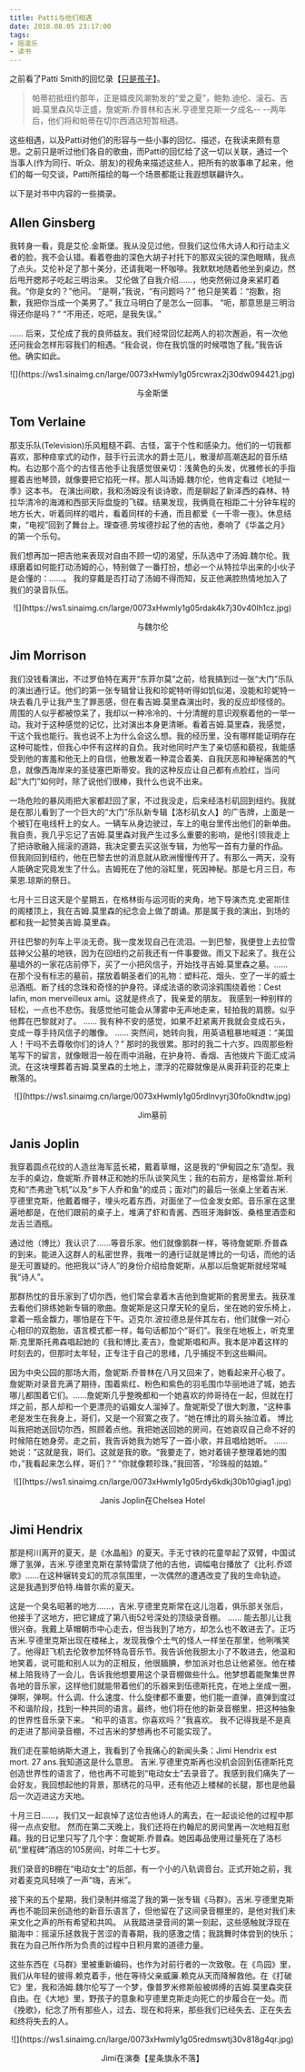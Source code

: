 ```yaml
---
title: Patti与他们相遇
date: 2018.08.05 23:17:00
tags:
- 摇滚乐
- 读书
---
```


之前看了Patti Smith的回忆录【[只是孩子](https://book.douban.com/subject/26939269/)】。

> 帕蒂初抵纽约那年，正是嬉皮风潮勃发的“爱之夏”，鲍勃.迪伦、滚石、吉姆.莫里森风华正盛，詹妮斯.乔普林和吉米.亨德里克斯一夕成名-- --两年后，他们将和帕蒂在切尔西酒店短暂相遇。

这些相遇，以及Patti对他们的形容与一些小事的回忆、描述，在我读来颇有意思。之前只是听过他们各自的歌曲，而Patti的回忆给了这一切以关联，通过一个当事人(作为同行、听众、朋友)的视角来描述这些人，把所有的故事串了起来，他们的每一句交谈，Patti所描绘的每一个场景都能让我遐想联翩许久。

<!--more-->

以下是对书中内容的一些摘录。

## Allen Ginsberg
我转身一看，竟是艾伦.金斯堡。我从没见过他，但我们这位伟大诗人和行动主义者的脸，我不会认错。看着卷曲的深色大胡子衬托下的那双尖锐的深色眼睛，我点了点头。艾伦补足了那十美分，还请我喝一杯咖啡。我默默地随着他坐到桌边，然后甩开腮邦子吃起三明治来。
艾伦做了自我介绍......，他突然俯过身来紧盯着我。“你是女的？”他问。
“是啊，”我说，“有问题吗？”
他只是笑着：“抱歉，抱歉，我把你当成一个美男了。”
我立马明白了是怎么一回事。
“呃，那意思是三明治得还你是吗？”
“不用还，吃吧，是我失误。”

......
后来，艾伦成了我的良师益友。我们经常回忆起两人的初次邂逅，有一次他还问我会怎样形容我们的相遇。“我会说，你在我饥饿的时候喂饱了我。”我告诉他。确实如此。

<div align=center>
![](https://ws1.sinaimg.cn/large/0073xHwmly1g05rcwrax2j30dw094421.jpg)

与金斯堡
</div>

## Tom Verlaine
那支乐队(Television)乐风粗糙不羁、古怪，富于个性和感染力。他们的一切我都喜欢，那种痉挛式的动作，鼓手行云流水的爵士范儿，散漫却高潮迭起的音乐结构。右边那个高个的古怪吉他手让我感觉很亲切：浅黄色的头发，优雅修长的手指握着吉他琴颈，就像要把它掐死一样。那人叫汤姆.魏尔伦，他肯定看过《地狱一季》这本书。
在演出间歇，我和汤姆没有谈诗歌，而是聊起了新泽西的森林、特拉华清冷的海滩和西部天际盘旋的飞碟。结果发现，我俩竟在相距二十分钟车程的地方长大，听着同样的唱片，看着同样的卡通，而且都爱《一千零一夜》。休息结束，“电视”回到了舞台上。理查德.劳埃德抄起了他的吉他，奏响了《华盖之月》的第一个乐句。

我们想再加一把吉他来表现对自由不顾一切的渴望，乐队选中了汤姆.魏尔伦。我琢磨着如何能打动汤姆的心，特别做了一番打扮，想必一个从特拉华出来的小伙子是会懂的：......。
我的穿戴是否打动了汤姆不得而知，反正他满腔热情地加入了我们的录音队伍。
<div align=center>
![](https://ws1.sinaimg.cn/large/0073xHwmly1g05rdak4k7j30v40lh1cz.jpg)

与魏尔伦
</div>


## Jim Morrison
我们没钱看演出，不过罗伯特在离开“东菲尔莫”之前，给我搞到过一张“大门”乐队的演出通行证。他们的第一张专辑曾让我和珍妮特听得如饥似渴，没能和珍妮特一块去看几乎让我产生了罪恶感，但在看吉姆.莫里森演出时，我的反应却怪怪的。周围的人似乎都被惊呆了，我却以一种冷冷的、十分清醒的意识观察着他的一举一动。我对于这种感觉的记忆，比对演出本身更清晰。看着吉姆.莫里森，我感觉，干这个我也能行。我也说不上为什么会这么想。我的经历里，没有哪样能证明存在这种可能性，但我心中怀有这样的自负。我对他同时产生了亲切感和藐视，我能感受到他的害羞和他无上的自信，他散发着一种混合着美、自我厌恶和神秘痛苦的气息，就像西海岸来的圣徒塞巴斯蒂安。我的这种反应让自己都有点脸红，当问起“大门”如何时，除了说他们很棒，我什么也说不出来。

一场危险的暴风雨把大家都赶回了家，不过我没走，后来经洛杉矶回到纽约。我就是在那儿看到了一个巨大的“大门”乐队新专辑【洛杉矶女人】的广告牌，上面是一个被钉在电线杆上的女人。一辆车从身边驶过，车上的电台里传出他们的新单曲<riders on the storm>。我自责，我几乎忘记了吉姆.莫里森对我产生过多么重要的影响，是他引领我走上了把诗歌融入摇滚的道路，我决定要去买这张专辑，为他写一首有力量的作品。
但我刚回到纽约，他在巴黎去世的消息就从欧洲慢慢传开了。有那么一两天，没有人能确定究竟发生了什么。吉姆死在了他的浴缸里，死因神秘。那是七月三日，布莱恩.琼斯的祭日。

七月十三日这天是个星期五，在格林街与运河街的夹角，地下导演杰克.史密斯住的阁楼顶上，我在吉姆.莫里森的纪念会上做了朗诵。那是属于我的演出，到场的都和我一起赞美吉姆.莫里森。

开往巴黎的列车上平淡无奇。我一度发现自己在流泪。一到巴黎，我便登上去拉雪兹神父公墓的地铁，因为在回纽约之前我还有一件事要做。雨又下起来了。我在公墓墙外的一家花店前停下，买了一小把风信子，开始找寻吉姆.莫里森之墓。......在那个没有标志的墓前，摆放着朝圣者们的礼物：塑料花、烟头、空了一半的威士忌酒瓶、断了线的念珠和奇怪的护身符。译成法语的歌词涂鸦围绕着他：Cest lafin, mon merveilleux ami。这就是终点了，我亲爱的朋友。
我感到一种别样的轻松，一点也不悲伤。我感觉他可能会从薄雾中无声地走来，轻拍我的肩膀。似乎他葬在巴黎就对了。
......
我有种不安的感觉，如果不赶紧离开我就会变成石头，变成一尊手持风信子的雕像。
......
突然间，她转向我，用英语粗暴地喊道：“美国人！干吗不去尊敬你们的诗人？”
那时的我很累。那时的我二十六岁。四周那些粉笔写下的留言，就像眼泪一般在雨中消融，在护身符、香烟、吉他拨片下面汇成涓流。在这块埋葬着吉姆.莫里森的土地上，漂浮的花瓣就像是从奥菲莉亚的花束上散落的。
<div align=center>
![](https://ws1.sinaimg.cn/large/0073xHwmly1g05rdlnvyrj30fo0kndtw.jpg)

Jim墓前
</div>

## Janis Joplin
我穿着圆点花纹的人造丝海军蓝长裙，戴着草帽，这是我的“伊甸园之东”造型。我左手的桌边，詹妮斯.乔普林正和她的乐队谈笑风生；我的右前方，是格雷丝.斯利克和“杰弗逊飞机”以及“乡下人乔和鱼”的成员；面对门的最后一张桌上坐着吉米.亨德里克斯，他戴着帽子，埋头吃着东西，对面坐了一位金发女郎。音乐家在这里遍地都是，在他们跟前的桌子上，堆满了虾和青酱、西班牙海鲜饭、桑格里酒壶和龙舌兰酒瓶。

通过他（博比）我认识了......等音乐家。他们就像鹅群一样，等待詹妮斯.乔普森的到来。能进入这群人的私密世界，我唯一的通行证就是博比的一句话，而他的话是无可置疑的。他把我以“诗人”的身份介绍给詹妮斯，从那以后詹妮斯就经常喊我“诗人”。

那群热忱的音乐家到了切尔西，他们常会拿着木吉他到詹妮斯的套房里去。我获准去看他们排练她新专辑的歌曲。詹妮斯是这只摩天轮的皇后，坐在她的安乐椅上，拿着一瓶金馥力，哪怕是在下午。迈克尔.波拉德总是伴其左右，他们就像一对心心相印的双胞胎，语言模式都一样，每句话都加个“哥们”。我坐在地板上，听克里斯.克里斯托弗森唱起她的《我和博比.麦吉》，詹妮斯唱和声。我本是冲着这样的时刻去的，但那时太年轻，正专注于自己的思绪，几乎捕捉不到这些瞬间。

因为中央公园的那场大雨，詹妮斯.乔普林在八月又回来了，她看起来开心极了。詹妮斯对录音充满了期待，围着紫红、粉色和紫色的羽毛围巾华丽地进了城，她去哪儿都围着它们。......詹妮斯几乎整晚都和一个她喜欢的帅哥待在一起，但就在打烊之前，那人却和一个更漂亮的谄媚女人溜掉了。詹妮斯受了很大刺激，“这种事老是发生在我身上，哥们，又是一个寂寞之夜了。“她在博比的肩头抽泣着。
博比叫我把她送回切尔西，照顾着点他。我把她送回她的房间，在她哀叹自己命不好的时候陪在她身旁。走之前，我告诉她我为她写了一首小歌，并且唱给她听。
......
她说：”这就是我，哥们。这就是我的歌。“我要走了，她对着镜子整理着她的围巾，”我看起来怎么样，哥们？“
”你就像颗珍珠，”我回答，“珍珠般的姑娘。”
<div align=center>
![](https://ws1.sinaimg.cn/large/0073xHwmly1g05rdy6kdkj30b10giag1.jpg)

Janis Joplin在Chelsea Hotel
</div>

## Jimi Hendrix
那是柯川离开的夏天，是《水晶船》的夏天。手无寸铁的花童举起了双臂，中国试爆了氢弹，吉米.亨德里克斯在蒙特雷烧了他的吉他，调幅电台播放了《比利.乔颂歌》......在这种辗转变幻的荒凉氛围里，一次偶然的遭遇改变了我的生命轨迹。
这是我遇到罗伯特.梅普尔索的夏天。

这是一个臭名昭著的地方......，吉米.亨德里克斯常在这儿泡着，俱乐部关张后，他接手了这地方，把它建成了第八街52号深处的顶级录音棚。
......
能去那儿让我很兴奋。我戴上草帽朝市中心走去，但当我到了地方，却怎么也不敢进去了。正巧吉米.亨德里克斯出现在楼梯上，发现我像个土气的怪人一样坐在那里，他咧嘴笑了。他得赶飞机去伦敦参加怀特岛音乐节。我告诉他我胆太小了不敢进去，他温和地笑着，说可能和别人以为的正相反，他很腼腆，参加派对也总让他紧张。他在楼梯上陪我待了一会儿，告诉我他想要用这个录音棚做些什么。他梦想着能聚集世界各地的音乐家，这样他们就能带着他们的乐器来到伍德斯托克，在地上坐成一圈，弹啊，弹啊。什么调、什么速度、什么旋律都不重要，他们能一直弹，直弹到度过不和谐阶段，找到一种共同的语言。最终，他们将在他的新录音棚里，把这种抽象的世界性音乐录下来。
“和平的语言。你喜欢吗？”我喜欢。
我不记得我是不是真的走进了那间录音棚，不过吉米的梦想再也不可能实现了。

我们走在蒙帕纳斯大道上，我看到了令我痛心的新闻头条：Jimi Hendrix est mort. 27 ans.我知道这是什么意思。
吉米.亨德里克斯再也没机会回到伍德斯托克创造世界性的语言了，他也再不可能到“电动女士”去录音了。我感到我们痛失了一会好友，我回想起他的背景，那绣花的马甲，还有他迈上楼梯的长腿，那也是他最后一次迈进这方天地。

十月三日......，我们又一起哀悼了这位吉他诗人的离去，在一起谈论他的过程中那得一点点安慰。
然而在第二天晚上，我们还将在约翰尼的房间里再一次地相互慰藉。我的日记里只写了几个字：詹妮斯.乔普森。她因毒品使用过量死在了洛杉矶“里程碑”酒店的105房间，时年二十七岁。

我们录音的B棚在“电动女士”的后部，有一个小的八轨调音台。正式开始之前，我对着麦克风轻唤了一声“嗨，吉米”。

接下来的五个星期，我们录制并缩混了我的第一张专辑《马群》。吉米.亨德里克斯再也不能回来创造他的新音乐语言了，但他留在了这间录音棚里的，是他对我们未来文化之声的所有希望和共鸣。
从我踏进录音间的第一刻起，这些感触就浮现在脑海中：摇滚乐拯救我于苦涩的青春期，我的感激之情；我跳舞时体尝到的快乐；我在为自己所作所为负责的过程中日积月累的道德力量。

这些东西在《马群》里被重新编码，也作为对前行者的一次致敬。在《鸟园》里，我们从年轻的彼得.赖克着手，他在等待父亲威廉.赖克从天而降解救他。在《打破它》里，我和汤姆.魏尔伦写了一个梦，像普罗米修斯般被绑缚的吉姆.莫里森突获自由。在《大地》里，野孩子的意象和亨德里克斯走向死亡的步履合在一处。而《挽歌》，纪念了所有那些人，过去、现在和将来，那些我们已经失去、正在失去和终将失去的人。

<div align=center>
![](https://ws1.sinaimg.cn/large/0073xHwmly1g05redmswtj30v818g4qr.jpg)

Jimi在演奏【星条旗永不落】
</div>
